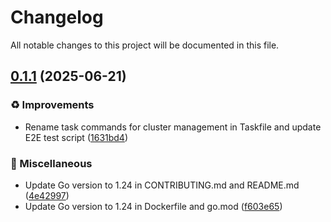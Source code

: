 # Changelog

All notable changes to this project will be documented in this file.

## [0.1.1](https://github.com/inference-gateway/operator/compare/v0.1.0...v0.1.1) (2025-06-21)

### ♻️ Improvements

* Rename task commands for cluster management in Taskfile and update E2E test script ([1631bd4](https://github.com/inference-gateway/operator/commit/1631bd42b77cc4d798e7925b8ade2d10b06ee7c6))

### 🔧 Miscellaneous

* Update Go version to 1.24 in CONTRIBUTING.md and README.md ([4e42997](https://github.com/inference-gateway/operator/commit/4e42997f1230ad573bba8387f6772f80b58ddf1a))
* Update Go version to 1.24 in Dockerfile and go.mod ([f603e65](https://github.com/inference-gateway/operator/commit/f603e65ebf86364dfe4d66b88ee4730ad142a695))
